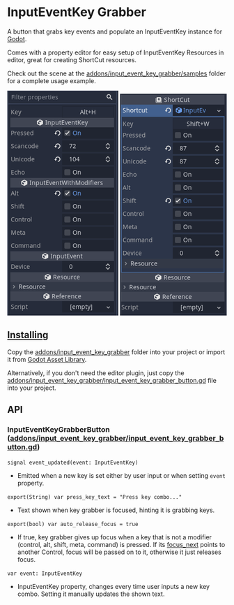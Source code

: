 # InputEventKey Grabber
A button that grabs key events and populate an InputEventKey instance for [Godot](https://godotengine.org/).

Comes with a property editor for easy setup of InputEventKey Resources in editor,
great for creating ShortCut resources.

Check out the scene at the [addons/input_event_key_grabber/samples](addons/input_event_key_grabber/samples)
folder for a complete usage example.

![](screenshots/inputeventkey.png)
![](screenshots/shortcut.png)


## [Installing](https://docs.godotengine.org/en/stable/tutorials/plugins/editor/installing_plugins.html)
Copy the [addons/input_event_key_grabber](addons/input_event_key_grabber)
folder into your project or import it from [Godot Asset Library](https://godotengine.org/asset-library/asset/946).

Alternatively, if you don't need the editor plugin, just copy the
[addons/input_event_key_grabber/input_event_key_grabber_button.gd](addons/input_event_key_grabber/input_event_key_grabber_button.gd)
file into your project.


## API
### **InputEventKeyGrabberButton** ([addons/input_event_key_grabber/input_event_key_grabber_button.gd](addons/input_event_key_grabber/input_event_key_grabber_button.gd))

`signal event_updated(event: InputEventKey)`
- Emitted when a new key is set either by user input or when setting `event` property.

`export(String) var press_key_text = "Press key combo..."`
- Text shown when key grabber is focused, hinting it is grabbing keys.

`export(bool) var auto_release_focus = true`
- If true, key grabber gives up focus when a key that is not a modifier
  (control, alt, shift, meta, command) is pressed.
  If its [focus_next](https://docs.godotengine.org/en/stable/classes/class_control.html#class-control-property-focus-next)
  points to another Control, focus will be passed on to it, otherwise
  it just releases focus.


`var event: InputEventKey`
- InputEventKey property, changes every time user inputs a new key combo.
  Setting it manually updates the shown text.
